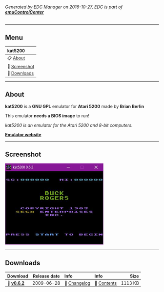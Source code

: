 ###### Generated by EDC Manager on 2016-10-27, EDC is part of [**emuControlCenter**](https://github.com/PhoenixInteractiveNL/emuControlCenter/wiki)
***
## Menu
| **kat5200** |
|:---------|
| :clipboard: [About](#about) |
| :sunrise: [Screenshot](#screenshot) |
| :floppy_disk: [Downloads](#downloads) |
***
## About
**kat5200** is a **GNU GPL** emulator for **Atari 5200** made by **Brian Berlin**

This emulator **needs a BIOS image** to run!

_kat5200 is an emulator for the Atari 5200 and 8-bit computers._

[**Emulator website**](http://kat5200.jillybunch.com/)
***
## Screenshot
![](https://raw.githubusercontent.com/PhoenixInteractiveNL/edc-masterhook/master/downloadhooks/kat5200/kat5200_screen.jpg)
***
## Downloads
| Download | Release date  | Info       | Info       | Size       |
|:---------|:-------------:|:-----------|:-----------|-----------:|
| :floppy_disk: [**v0.6.2**](https://github.com/PhoenixInteractiveNL/edc-repo0002/raw/master/kat5200/0.6.2.7z) | 2009-06-28 | :page_facing_up: [Changelog](https://github.com/PhoenixInteractiveNL/edc-repo0002/blob/master/kat5200/0.6.2_changelog.txt) | :mag_right: [Contents](https://github.com/PhoenixInteractiveNL/edc-repo0002/blob/master/kat5200/0.6.2_contents.txt) | 1113 KB |
